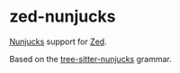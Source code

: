 # zed-nunjucks

[Nunjucks] support for [Zed].

Based on the [tree-sitter-nunjucks] grammar.

[Nunjucks]: https://mozilla.github.io/nunjucks/
[Zed]: https://zed.dev/
[tree-sitter-nunjucks]: https://github.com/stormwarning/tree-sitter-nunjucks
